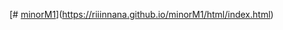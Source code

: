 [# [minorM1](https://riiinnana.github.io/minorM1/Minor/html/index.html)](https://riiinnana.github.io/minorM1/html/index.html)
